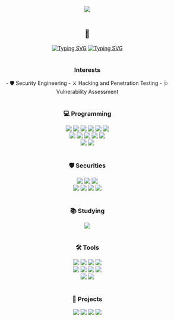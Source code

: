 
<!--
**hanit3/hanit3** is a ✨ _special_ ✨ repository because its `README.md` (this file) appears on your GitHub profile.

Here are some ideas to get you started:

- 🔭 I’m currently working on ...
- 🌱 I’m currently learning ...
- 👯 I’m looking to collaborate on ...
- 🤔 I’m looking for help with ...
- 💬 Ask me about ...
- 📫 How to reach me: ...
- 😄 Pronouns: ...
- ⚡ Fun fact: ...
-->
<div align="center">
  <img src="https://capsule-render.vercel.app/api?type=venom&height=300&color=gradient&text=Hanit's%20World!&fontColor=000000&animation=fadeIn&textBg=false" />
</div>
<br>

<h2 align="center"> 🌱 </h2>
<div align="center">
  <a href="https://git.io/typing-svg"><img src="https://readme-typing-svg.demolab.com?font=Fira+Code&weight=900&size=25&pause=1000&color=6A9200&width=435&lines=I%E2%80%99m+currently+learning..." alt="Typing SVG" /></a>
  <a href="https://git.io/typing-svg"><img src="https://readme-typing-svg.demolab.com?font=Fira+Code&weight=900&size=25&pause=1000&color=6A9200&width=435&lines=Hacking+and+Penetration+Testing" alt="Typing SVG" /></a>
</div>
<br>

<h3 align="center"> Interests </h3>
<div align="center">
  - 🛡️ Security Engineering
  - ⚔️ Hacking and Penetration Testing
  - 🩺 Vulnerability Assessment
</div>
<br>

<h3 align="center">💻 Programming </h3>
<div align="center"> 
  <img src="https://img.shields.io/badge/python-20232a.svg?style=for-the-badge&logo=python&logoColor=3776AB" />
  <img src="https://img.shields.io/badge/java-20232a.svg?style=for-the-badge&logo=openjdk&logoColor=F80000" />
  <img src="https://img.shields.io/badge/swift-20232a.svg?style=for-the-badge&logo=swift&logoColor=F05138" />
  <img src="https://img.shields.io/badge/html5-20232a.svg?style=for-the-badge&logo=html5&logoColor=E34F26" />
  <img src="https://img.shields.io/badge/css3-20232a.svg?style=for-the-badge&logo=css3&logoColor=1572B6" />
  <img src="https://img.shields.io/badge/javascirpt-20232a.svg?style=for-the-badge&logo=javascript&logoColor=F7DF1E" />
</div>
<div align="center">
  <img src="https://img.shields.io/badge/react-20232a.svg?style=for-the-badge&logo=react&logoColor=61DAFB" />
  <img src="https://img.shields.io/badge/django-092E20?style=for-the-badge&logo=django&logoColor=white">
  <img src="https://img.shields.io/badge/typescript-20232a.svg?style=for-the-badge&logo=typescript&logoColor=3178C6" />
  <img src="https://img.shields.io/badge/springboot-20232a.svg?style=for-the-badge&logo=springboot&logoColor=6DB33F" />
  <img src="https://img.shields.io/badge/unity-20232a.svg?style=for-the-badge&logo=unity&logoColor=FFFFFF" />
</div>
<div align="center">
  <img src="https://img.shields.io/badge/mysql-20232a.svg?style=for-the-badge&logo=mysql&logoColor=4479A1" />
  <img src="https://img.shields.io/badge/oracle-20232a.svg?style=for-the-badge&logo=oracle&logoColor=4479A1" />
</div>
<br>

<h3 align="center">🛡️ Securities </h3>
<div align="center">
  <img src="https://img.shields.io/badge/burpsuite-20232a.svg?style=for-the-badge&logo=burpsuite&fontColor=FF6633" />
  <img src="https://img.shields.io/badge/wireshark-20232a.svg?style=for-the-badge&logo=wireshark&fontColor=1679A7" />
  <img src="https://img.shields.io/badge/kalilinux-20232a.svg?style=for-the-badge&logo=kalilinux&logoColor=FFFFFF" />
</div>
<div align="center">
  <img src="https://img.shields.io/badge/metasploit-20232a.svg?style=for-the-badge&logo=metasploit&fontColor=2596CD" />
   <img src="https://img.shields.io/badge/jadx-20232a.svg?style=for-the-badge&logo=jadx&fontColor=2596CD" />
  <img src="https://img.shields.io/badge/apktools-20232a.svg?style=for-the-badge&logo=apktools&fontColor=2596CD" />
  <img src="https://img.shields.io/badge/flask-20232a.svg?style=for-the-badge&logo=flask&fontColor=FFFFFF" />
</div>
<br>

<h3 align="center">📚 Studying </h3>
<div align="center">
  <img src="https://img.shields.io/badge/frida-20232a.svg?style=for-the-badge&logo=frida&fontColor=EF6456" />
</div>
<br>

<h3 align="center">🛠 Tools </h3>
<div align="center">
  <img src="https://img.shields.io/badge/linux-20232a.svg?style=for-the-badge&logo=linux&logoColor=FCC624" />
  <img src="https://img.shields.io/badge/Visual%20Studio-20232a.svg?style=for-the-badge&logo=visual-studio&logoColor=0283D0"/> 
  <img src="https://img.shields.io/badge/androidstudio-20232a.svg?style=for-the-badge&logo=androidstudio&logoColor=3DDC84" />
  <img src="https://img.shields.io/badge/xcode-20232a.svg?style=for-the-badge&logo=xcode&logoColor=147EFB" />
</div>
<div align="center">
  <img src="https://img.shields.io/badge/AWS-20232a.svg?style=for-the-badge&logo=amazonwebservices&logoColor=FFFFFF" />
  <img src="https://img.shields.io/badge/docker-20232a.svg?style=for-the-badge&logo=docker&logoColor=2496ED" />
  <img src="https://img.shields.io/badge/git-20232a.svg?style=for-the-badge&logo=git&logoColor=F05032" />
  <img src="https://img.shields.io/badge/github-20232a.svg?style=for-the-badge&logo=github&logoColor=FFFFFF" />
</div>
<div align="center">
  <img src="https://img.shields.io/badge/notion-20232a.svg?style=for-the-badge&logo=notion&logoColor=FFFFFF" />
  <img src="https://img.shields.io/badge/figma-20232a.svg?style=for-the-badge&logo=figma&logoColor=F24E1E" />
</div>
<br>

<h3 align="center">💫 Projects </h3>
<div align="center">
  <img src="https://github-readme-stats.vercel.app/api/pin/?username=hanit3&repo=NoName-Securities" />
  <img src="https://github-readme-stats.vercel.app/api/pin/?username=hanit3&repo=NoName_Scenario3_Mobile_Ransom" />
  <img src="https://github-readme-stats.vercel.app/api/pin/?username=hanit3&repo=BikeMate" />
  <img src="https://github-readme-stats.vercel.app/api/pin/?username=hanit3&repo=QUOTKA_FINAL" />
</div>
<br>

